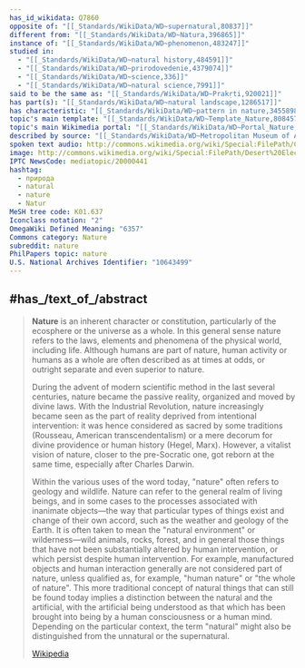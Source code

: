 ```yaml
---
has_id_wikidata: Q7860
opposite of: "[[_Standards/WikiData/WD~supernatural,80837]]"
different from: "[[_Standards/WikiData/WD~Natura,396865]]"
instance of: "[[_Standards/WikiData/WD~phenomenon,483247]]"
studied in:
  - "[[_Standards/WikiData/WD~natural history,484591]]"
  - "[[_Standards/WikiData/WD~prirodovedenie,4379074]]"
  - "[[_Standards/WikiData/WD~science,336]]"
  - "[[_Standards/WikiData/WD~natural science,7991]]"
said to be the same as: "[[_Standards/WikiData/WD~Prakṛti,920021]]"
has part(s): "[[_Standards/WikiData/WD~natural landscape,1286517]]"
has characteristic: "[[_Standards/WikiData/WD~pattern in nature,3455898]]"
topic's main template: "[[_Standards/WikiData/WD~Template_Nature,8084570]]"
topic's main Wikimedia portal: "[[_Standards/WikiData/WD~Portal_Nature,10814946]]"
described by source: "[[_Standards/WikiData/WD~Metropolitan Museum of Art Tagging Vocabulary,106727050]]"
spoken text audio: http://commons.wikimedia.org/wiki/Special:FilePath/Ca%20natura%20medol.ogg
image: http://commons.wikimedia.org/wiki/Special:FilePath/Desert%20Electric.jpg
IPTC NewsCode: mediatopic/20000441
hashtag:
  - природа
  - natural
  - nature
  - Natur
MeSH tree code: K01.637
Iconclass notation: "2"
OmegaWiki Defined Meaning: "6357"
Commons category: Nature
subreddit: nature
PhilPapers topic: nature
U.S. National Archives Identifier: "10643499"
---
```



## #has_/text_of_/abstract 

> **Nature** is an inherent character or constitution, particularly of the ecosphere or the universe as a whole. In this general sense nature refers to the laws, elements and phenomena of the physical world, including life. Although humans are part of nature, human activity or humans as a whole are often described as at times at odds, or outright separate and even superior to nature.
>
> During the advent of modern scientific method in the last several centuries, nature became the passive reality, organized and moved by divine laws. With the Industrial Revolution, nature increasingly became seen as the part of reality deprived from intentional intervention: it was hence considered as sacred by some traditions (Rousseau, American transcendentalism) or a mere decorum for divine providence or human history (Hegel, Marx). However, a vitalist vision of nature, closer to the pre-Socratic one, got reborn at the same time, especially after Charles Darwin.
>
> Within the various uses of the word today, "nature" often refers to geology and wildlife. Nature can refer to the general realm of living beings, and in some cases to the processes associated with inanimate objects—the way that particular types of things exist and change of their own accord, such as the weather and geology of the Earth. It is often taken to mean the "natural environment" or wilderness—wild animals, rocks, forest, and in general those things that have not been substantially altered by human intervention, or which persist despite human intervention. For example, manufactured objects and human interaction generally are not considered part of nature, unless qualified as, for example, "human nature" or "the whole of nature". This more traditional concept of natural things that can still be found today implies a distinction between the natural and the artificial, with the artificial being understood as that which has been brought into being by a human consciousness or a human mind. Depending on the particular context, the term "natural" might also be distinguished from the unnatural or the supernatural.
>
> [Wikipedia](https://en.wikipedia.org/wiki/Nature)

